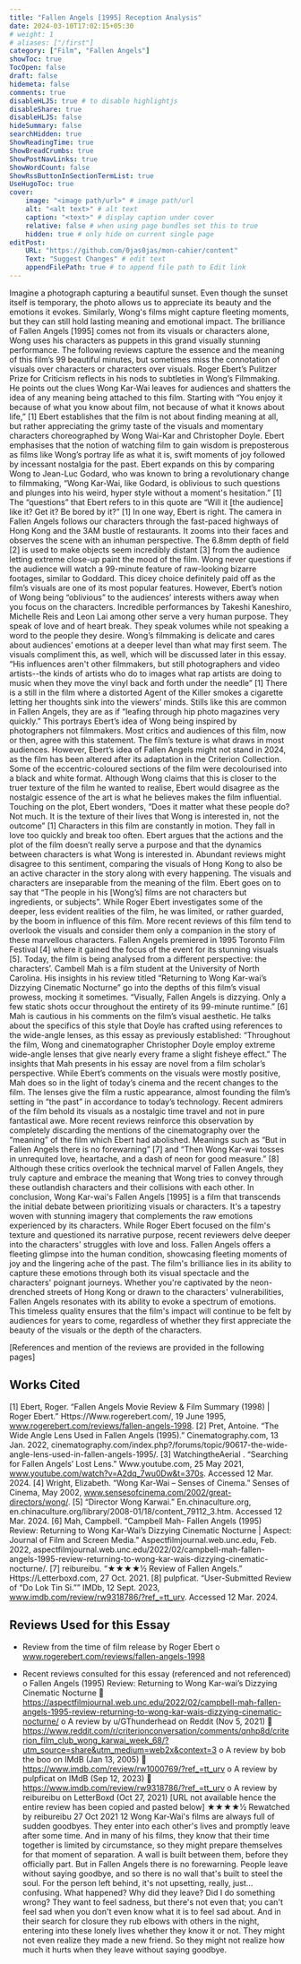 ```yaml
---
title: "Fallen Angels [1995] Reception Analysis"
date: 2024-03-10T17:02:15+05:30
# weight: 1
# aliases: ["/first"]
category: ["Film", "Fallen Angels"]
showToc: true
TocOpen: false
draft: false
hidemeta: false
comments: true
disableHLJS: true # to disable highlightjs
disableShare: true
disableHLJS: false
hideSummary: false
searchHidden: true
ShowReadingTime: true
ShowBreadCrumbs: true
ShowPostNavLinks: true
ShowWordCount: false
ShowRssButtonInSectionTermList: true
UseHugoToc: true
cover:
    image: "<image path/url>" # image path/url
    alt: "<alt text>" # alt text
    caption: "<text>" # display caption under cover
    relative: false # when using page bundles set this to true
    hidden: true # only hide on current single page
editPost:
    URL: "https://github.com/0jas0jas/mon-cahier/content"
    Text: "Suggest Changes" # edit text
    appendFilePath: true # to append file path to Edit link
---
```


Imagine a photograph capturing a beautiful sunset. Even though the sunset itself is temporary, the photo allows us to appreciate its beauty and the emotions it evokes. Similarly, Wong's films might capture fleeting moments, but they can still hold lasting meaning and emotional impact. The brilliance of Fallen Angels [1995] comes not from its visuals or characters alone, Wong uses his characters as puppets in this grand visually stunning performance. The following reviews capture the essence and the meaning of this film’s 99 beautiful minutes, but sometimes miss the connotation of visuals over characters or characters over visuals. 
Roger Ebert’s Pulitzer Prize for Criticism reflects in his nods to subtleties in Wong’s Filmmaking. He points out the clues Wong Kar-Wai leaves for audiences and shatters the idea of any meaning being attached to this film. Starting with “You enjoy it because of what you know about film, not because of what it knows about life,” [1] Ebert establishes that the film is not about finding meaning at all, but rather appreciating the grimy taste of the visuals and momentary characters choreographed by Wong Wai-Kar and Christopher Doyle.	 Ebert emphasises that the notion of watching film to gain wisdom is preposterous as films like Wong’s portray life as what it is, swift moments of joy followed by incessant nostalgia for the past. Ebert expands on this by comparing Wong to Jean-Luc Godard, who was known to bring a revolutionary change to filmmaking, “Wong Kar-Wai, like Godard, is oblivious to such questions and plunges into his weird, hyper style without a moment's hesitation.” [1] The “questions” that Ebert refers to in this quote are “Will it [the audience] like it? Get it? Be bored by it?” [1] In one way, Ebert is right. The camera in Fallen Angels follows our characters through the fast-paced highways of Hong Kong and the 3AM bustle of restaurants. It zooms into their faces and observes the scene with an inhuman perspective. The 6.8mm depth of field [2] is used to make objects seem incredibly distant [3] from the audience letting extreme close-up paint the mood of the film. Wong never questions if the audience will watch a 99-minute feature of raw-looking bizarre footages, similar to Goddard. This dicey choice definitely paid off as the film’s visuals are one of its most popular features. However, Ebert’s notion of Wong being “oblivious” to the audiences’ interests withers away when you focus on the characters. Incredible performances by Takeshi Kaneshiro, Michelle Reis and Leon Lai among other serve a very human purpose. They speak of love and of heart break. They speak volumes while not speaking a word to the people they desire. Wong’s filmmaking is delicate and cares about audiences’ emotions at a deeper level than what may first seem. The visuals compliment this, as well, which will be discussed later in this essay.
“His influences aren't other filmmakers, but still photographers and video artists--the kinds of artists who do to images what rap artists are doing to music when they move the vinyl back and forth under the needle” [1] There is a still in the film where a distorted Agent of the Killer smokes a cigarette letting her thoughts sink into the viewers’ minds. Stills like this are common in Fallen Angels, they are as if “leafing through hip photo magazines very quickly.” This portrays Ebert’s idea of Wong being inspired by photographers not filmmakers. Most critics and audiences of this film, now or then, agree with this statement. The film’s texture is what draws in most audiences. However, Ebert’s idea of Fallen Angels might not stand in 2024, as the film has been altered after its adaptation in the Criterion Collection. Some of the eccentric-coloured sections of the film were decolourised into a black and white format. Although Wong claims that this is closer to the truer texture of the film he wanted to realise, Ebert would disagree as the nostalgic essence of the art is what he believes makes the film influential.
Touching on the plot, Ebert wonders, “Does it matter what these people do? Not much. It is the texture of their lives that Wong is interested in, not the outcome” [1] Characters in this film are constantly in motion. They fall in love too quickly and break too often. Ebert argues that the actions and the plot of the film doesn’t really serve a purpose and that the dynamics between characters is what Wong is interested in. Abundant reviews might disagree to this sentiment, comparing the visuals of Hong Kong to also be an active character in the story along with every happening. The visuals and characters are inseparable from the meaning of the film. Ebert goes on to say that “The people in his [Wong’s] films are not characters but ingredients, or subjects”.
While Roger Ebert investigates some of the deeper, less evident realities of the film, he was limited, or rather guarded, by the boom in influence of this film. More recent reviews of this film tend to overlook the visuals and consider them only a companion in the story of these marvellous characters. Fallen Angels premiered in 1995 Toronto Film Festival [4] where it gained the focus of the event for its stunning visuals [5]. Today, the film is being analysed from a different perspective: the characters’.
Cambell Mah is a film student at the University of North Carolina. His insights in his review titled “Returning to Wong Kar-wai’s Dizzying Cinematic Nocturne” go into the depths of this film’s visual prowess, mocking it sometimes. “Visually, Fallen Angels is dizzying. Only a few static shots occur throughout the entirety of its 99-minute runtime.” [6] Mah is cautious in his comments on the film’s visual aesthetic. He talks about the specifics of this style that Doyle has crafted using references to the wide-angle lenses, as this essay as previously established: “Throughout the film, Wong and cinematographer Christopher Doyle employ extreme wide-angle lenses that give nearly every frame a slight fisheye effect.” The insights that Mah presents in his essay are novel from a film scholar’s perspective. While Ebert’s comments on the visuals were mostly positive, Mah does so in the light of today’s cinema and the recent changes to the film. The lenses give the film a rustic appearance, almost founding the film’s setting in “the past” in accordance to today’s technology. Recent admirers of the film behold its visuals as a nostalgic time travel and not in pure fantastical awe. 
More recent reviews reinforce this observation by completely discarding the mentions of the cinematography over the “meaning” of the film which Ebert had abolished. Meanings such as “But in Fallen Angels there is no forewarning” [7] and “Then Wong Kar-wai tosses in unrequited love, heartache, and a dash of neon for good measure.” [8] Although these critics overlook the technical marvel of Fallen Angels, they truly capture and embrace the meaning that Wong tries to convey through these outlandish characters and their collisions with each other. 
In conclusion, Wong Kar-wai's Fallen Angels [1995] is a film that transcends the initial debate between prioritizing visuals or characters. It's a tapestry woven with stunning imagery that complements the raw emotions experienced by its characters. While Roger Ebert focused on the film's texture and questioned its narrative purpose, recent reviewers delve deeper into the characters' struggles with love and loss.
Fallen Angels offers a fleeting glimpse into the human condition, showcasing fleeting moments of joy and the lingering ache of the past. The film's brilliance lies in its ability to capture these emotions through both its visual spectacle and the characters' poignant journeys. Whether you're captivated by the neon-drenched streets of Hong Kong or drawn to the characters' vulnerabilities, Fallen Angels resonates with its ability to evoke a spectrum of emotions. This timeless quality ensures that the film's impact will continue to be felt by audiences for years to come, regardless of whether they first appreciate the beauty of the visuals or the depth of the characters.

[References and mention of the reviews are provided in the following pages]
## Works Cited
[1] Ebert, Roger. “Fallen Angels Movie Review & Film Summary (1998) | Roger Ebert.” Https://Www.rogerebert.com/, 19 June 1995, www.rogerebert.com/reviews/fallen-angels-1998.
[2] Pret, Antoine. “The Wide Angle Lens Used in Fallen Angels (1995).” Cinematography.com, 13 Jan. 2022, cinematography.com/index.php?/forums/topic/90617-the-wide-angle-lens-used-in-fallen-angels-1995/.
[3] WatchingtheAerial . “Searching for Fallen Angels’ Lost Lens.” Www.youtube.com, 25 May 2021, www.youtube.com/watch?v=A2dq_7wu0Dw&t=370s. Accessed 12 Mar. 2024.
[4] Wright, Elizabeth. “Wong Kar-Wai – Senses of Cinema.” Senses of Cinema, May 2002, www.sensesofcinema.com/2002/great-directors/wong/.
[5] “Director Wong Karwai.” En.chinaculture.org, en.chinaculture.org/library/2008-01/18/content_79112_3.htm. Accessed 12 Mar. 2024.
[6] Mah, Campbell. “Campbell Mah- Fallen Angels (1995) Review: Returning to Wong Kar-Wai’s Dizzying Cinematic Nocturne | Aspect: Journal of Film and Screen Media.” Aspectfilmjournal.web.unc.edu, Feb. 2022, aspectfilmjournal.web.unc.edu/2022/02/campbell-mah-fallen-angels-1995-review-returning-to-wong-kar-wais-dizzying-cinematic-nocturne/.
[7] reibureibu. “★★★★½ Review of Fallen Angels.” Https://Letterboxd.com, 27 Oct. 2021.
[8] pulpficat. “User-Submitted Review of “Do Lok Tin Si.”” IMDb, 12 Sept. 2023, www.imdb.com/review/rw9318786/?ref_=tt_urv. Accessed 12 Mar. 2024.


## Reviews Used for this Essay
-	Review from the time of film release by Roger Ebert
o	www.rogerebert.com/reviews/fallen-angels-1998

-	Recent reviews consulted for this essay (referenced and not referenced)
o	Fallen Angels (1995) Review: Returning to Wong Kar-wai’s Dizzying Cinematic Nocturne
	https://aspectfilmjournal.web.unc.edu/2022/02/campbell-mah-fallen-angels-1995-review-returning-to-wong-kar-wais-dizzying-cinematic-nocturne/
o	A review by u/GThunderhead on Reddit (Nov 5, 2021)
	https://www.reddit.com/r/criterionconversation/comments/qnhp8d/criterion_film_club_wong_karwai_week_68/?utm_source=share&utm_medium=web2x&context=3
o	A review by bob the boo  on IMdB (Jan 13, 2005)
	https://www.imdb.com/review/rw1000769/?ref_=tt_urv
o	A review by pulpficat on IMdB (Sep 12, 2023)
	https://www.imdb.com/review/rw9318786/?ref_=tt_urv
o	A review by reibureibu on LetterBoxd (Oct 27, 2021) [URL not available hence the entire review has been copied and pasted below]
★★★★½ Rewatched by reibureibu 27 Oct 2021 12
Wong Kar-Wai's films are always full of sudden goodbyes. They enter into each other's lives and promptly leave after some time. And in many of his films, they know that their time together is limited by circumstance, so they might prepare themselves for that moment of separation. A wall is built between them, before they officially part.
But in Fallen Angels there is no forewarning. People leave without saying goodbye, and so there is no wall that's built to steel the soul. For the person left behind, it's not upsetting, really, just... confusing. What happened? Why did they leave? Did I do something wrong? They want to feel sadness, but there's not even that; you can't feel sad when you don't even know what it is to feel sad about.
And in their search for closure they rub elbows with others in the night, entering into these lonely lives whether they know it or not. They might not even realize they made a new friend. So they might not realize how much it hurts when they leave without saying goodbye.

